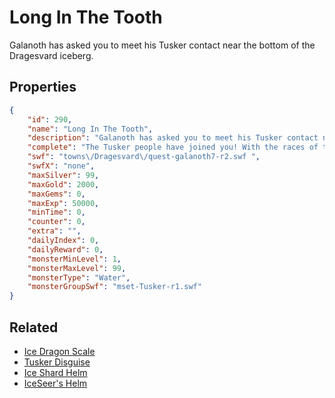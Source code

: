 # Long In The Tooth

Galanoth has asked you to meet his Tusker contact near the bottom of the Dragesvard iceberg.

## Properties

```json
{
    "id": 290,
    "name": "Long In The Tooth",
    "description": "Galanoth has asked you to meet his Tusker contact near the bottom of the Dragesvard iceberg.",
    "complete": "The Tusker people have joined you! With the races of the frozen northlands united you stand a fighting chance against Aisha.... but if you can convince the dragons to join you, you will be unstoppable. Now, how to convince Galanoth of that?",
    "swf": "towns\/Dragesvard\/quest-galanoth7-r2.swf ",
    "swfX": "none",
    "maxSilver": 99,
    "maxGold": 2000,
    "maxGems": 0,
    "maxExp": 50000,
    "minTime": 0,
    "counter": 0,
    "extra": "",
    "dailyIndex": 0,
    "dailyReward": 0,
    "monsterMinLevel": 1,
    "monsterMaxLevel": 99,
    "monsterType": "Water",
    "monsterGroupSwf": "mset-Tusker-r1.swf"
}
```

## Related

- [Ice Dragon Scale](../items/1773-ice-dragon-scale.md)
- [Tusker Disguise](../items/1959-tusker-disguise.md)
- [Ice Shard Helm](../items/1960-ice-shard-helm.md)
- [IceSeer's Helm](../items/1961-iceseer-s-helm.md)

